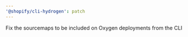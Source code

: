 ```yaml
---
'@shopify/cli-hydrogen': patch
---
```


Fix the sourcemaps to be included on Oxygen deployments from the CLI
